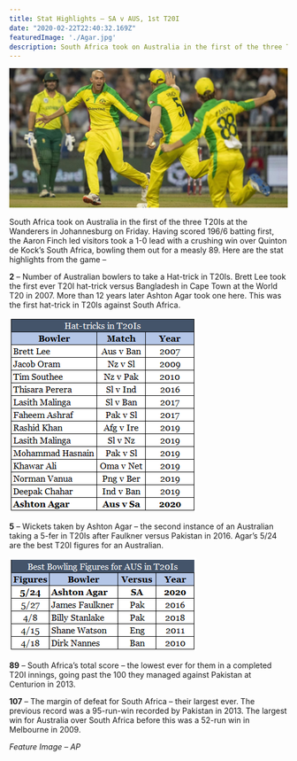```yaml
---
title: Stat Highlights – SA v AUS, 1st T20I
date: "2020-02-22T22:40:32.169Z"
featuredImage: './Agar.jpg'
description: South Africa took on Australia in the first of the three T20Is at the Wanderers in Johannesburg on Friday. Having scored 196/6 batting first, the Aaron Finch led visitors took a 1-0 lead with a crushing win over Quinton de Kock’s South Africa, bowling them out for a measly 89. Here are the stat highlights from the game –
---
```


![Australian Cricket Team Celebrating after a wicket](./Agar.jpg)

South Africa took on Australia in the first of the three T20Is at the Wanderers in Johannesburg on Friday. Having scored 196/6 batting first, the Aaron Finch led visitors took a 1-0 lead with a crushing win over Quinton de Kock’s South Africa, bowling them out for a measly 89. Here are the stat highlights from the game –

**2** – Number of Australian bowlers to take a Hat-trick in T20Is. Brett Lee took the first ever T20I hat-trick versus Bangladesh in Cape Town at the World T20 in 2007. More than 12 years later Ashton Agar took one here. This was the first hat-trick in T20Is against South Africa.

![List of T20I Hat-tricks](./T20I-Hattricks.png)

**5** – Wickets taken by Ashton Agar – the second instance of an Australian taking a 5-fer in T20Is after Faulkner versus Pakistan in 2016. Agar’s 5/24 are the best T20I figures for an Australian.

![List of Best Bowling Figures in T20I for Australia](./BBF-Aus-T20I.png)

**89** – South Africa’s total score – the lowest ever for them in a completed T20I innings, going past the 100 they managed against Pakistan at Centurion in 2013.

**107** – The margin of defeat for South Africa – their largest ever. The previous record was a 95-run-win recorded by Pakistan in 2013. The largest win for Australia over South Africa before this was a 52-run win in Melbourne in 2009.

*Feature Image – AP*